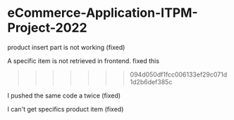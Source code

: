 # eCommerce-Application-ITPM-Project-2022

product insert part is not working (fixed)

A specific item is not retrieved in frontend.
fixed this
>>>>>>> 094d050df1fcc006133ef29c071d1d2b6def385c

I pushed the same code a twice (fixed)

I can't get specifics product item (fixed)

